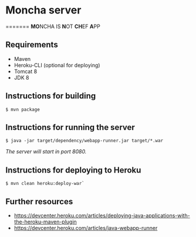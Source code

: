 # Moncha server
=======
**MO**NCHA IS **N**OT **CH**EF **A**PP 

## Requirements ##

 - Maven
 - Heroku-CLI (optional for deploying)
 - Tomcat 8
 - JDK 8

## Instructions for building ##

    $ mvn package

## Instructions for running the server ##

    $ java -jar target/dependency/webapp-runner.jar target/*.war

*The server will start in port 8080.*

## Instructions for deploying to Heroku ##

    $ mvn clean heroku:deploy-war`
    
    
    
## Further resources ##

 - https://devcenter.heroku.com/articles/deploying-java-applications-with-the-heroku-maven-plugin
 - https://devcenter.heroku.com/articles/java-webapp-runner
